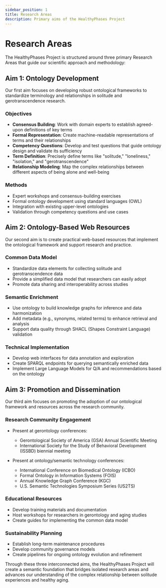 ```yaml
---
sidebar_position: 1
title: Research Areas
description: Primary aims of the HealthyPhases Project
---
```


# Research Areas

The HealthyPhases Project is structured around three primary Research Areas that guide our scientific approach and methodology:

## Aim 1: Ontology Development

Our first aim focuses on developing robust ontological frameworks to standardize terminology and relationships in solitude and gerotranscendence research.

### Objectives
- **Consensus Building**: Work with domain experts to establish agreed-upon definitions of key terms
- **Formal Representation**: Create machine-readable representations of terms and their relationships
- **Competency Questions**: Develop and test questions that guide ontology design and validate its sufficiency
- **Term Definition**: Precisely define terms like "solitude," "loneliness," "isolation," and "gerotranscendence"
- **Relationship Modeling**: Map the complex relationships between different aspects of being alone and well-being

### Methods
- Expert workshops and consensus-building exercises
- Formal ontology development using standard languages (OWL)
- Integration with existing upper-level ontologies
- Validation through competency questions and use cases

## Aim 2: Ontology-Based Web Resources

Our second aim is to create practical web-based resources that implement the ontological framework and support research and practice.

### Common Data Model
- Standardize data elements for collecting solitude and gerotranscendence data
- Provide a simplified data model that researchers can easily adopt
- Promote data sharing and interoperability across studies

### Semantic Enrichment
- Use ontology to build knowledge graphs for inference and data harmonization
- Add metadata (e.g., synonyms, related terms) to enhance retrieval and analysis
- Support data quality through SHACL (Shapes Constraint Language) validation

### Technical Implementation
- Develop web interfaces for data annotation and exploration
- Create SPARQL endpoints for querying semantically enriched data
- Implement Large Language Models for Q/A and recommendations based on the ontology

## Aim 3: Promotion and Dissemination

Our third aim focuses on promoting the adoption of our ontological framework and resources across the research community.

### Research Community Engagement
- Present at gerontology conferences:
  - Gerontological Society of America (GSA) Annual Scientific Meeting
  - International Society for the Study of Behavioral Development (ISSBD) biennial meeting

- Present at ontology/semantic technology conferences:
  - International Conference on Biomedical Ontology (ICBO)
  - Formal Ontology in Information Systems (FOIS)
  - Annual Knowledge Graph Conference (KGC)
  - U.S. Semantic Technologies Symposium Series (US2TS)

### Educational Resources
- Develop training materials and documentation
- Host workshops for researchers in gerontology and aging studies
- Create guides for implementing the common data model

### Sustainability Planning
- Establish long-term maintenance procedures
- Develop community governance models
- Create pipelines for ongoing ontology evolution and refinement

Through these three interconnected aims, the HealthyPhases Project will create a semantic foundation that bridges isolated research areas and advances our understanding of the complex relationship between solitude experiences and healthy aging. 